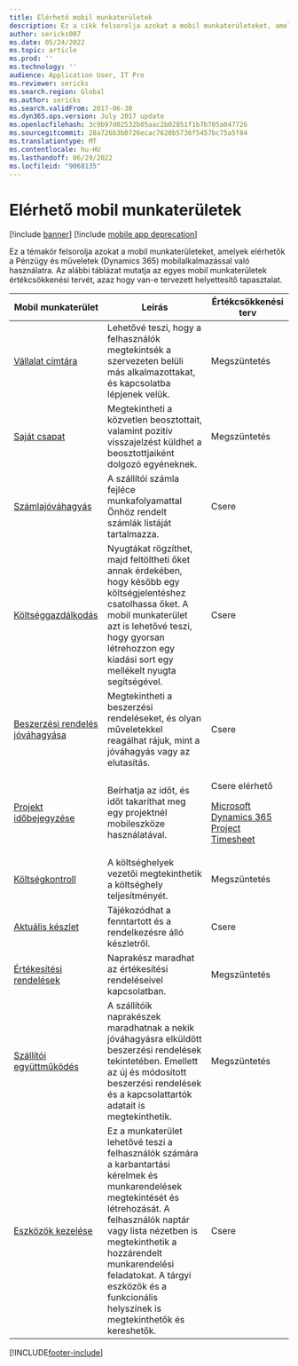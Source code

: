 ```yaml
---
title: Elérhető mobil munkaterületek
description: Ez a cikk felsorolja azokat a mobil munkaterületeket, amelyek elérhetők használatra.
author: sericks007
ms.date: 05/24/2022
ms.topic: article
ms.prod: ''
ms.technology: ''
audience: Application User, IT Pro
ms.reviewer: sericks
ms.search.region: Global
ms.author: sericks
ms.search.validFrom: 2017-06-30
ms.dyn365.ops.version: July 2017 update
ms.openlocfilehash: 3c9b97d02532b05aac2b02851f1b7b705a047726
ms.sourcegitcommit: 28a726b3b0726ecac7620b5736f5457bc75a5f84
ms.translationtype: MT
ms.contentlocale: hu-HU
ms.lasthandoff: 06/29/2022
ms.locfileid: "9068135"
---
```

# <a name="available-mobile-workspaces"></a>Elérhető mobil munkaterületek

[!include [banner](../includes/banner.md)]
[!include [mobile app deprecation](../includes/mobile-app-deprecation-banner.md)]

Ez a témakör felsorolja azokat a mobil munkaterületeket, amelyek elérhetők a Pénzügy és műveletek (Dynamics 365) mobilalkalmazással való használatra. Az alábbi táblázat mutatja az egyes mobil munkaterületek értékcsökkenési tervét, azaz hogy van-e tervezett helyettesítő tapasztalat.  


| Mobil munkaterület     | Leírás   | Értékcsökkenési terv   |
|----------------------|---------------|--------------|
|[Vállalat címtára](company-directory-mobile-workspace.md)| Lehetővé teszi, hogy a felhasználók megtekintsék a szervezeten belüli más alkalmazottakat, és kapcsolatba lépjenek velük.| Megszüntetés |    
|[Saját csapat](manager-self-service-mobile-workspace.md)| Megtekintheti a közvetlen beosztottait, valamint pozitív visszajelzést küldhet a beosztottjaiként dolgozó egyéneknek.| Megszüntetés |     
|[Számlajóváhagyás](invoice-approval-mobile-workspace.md)| A szállítói számla fejléce munkafolyamattal Önhöz rendelt számlák listáját tartalmazza.| Csere   |
| [Költséggazdálkodás](/dynamics365/project-operations/prod-exp/expense-management-mobile-workspace) | Nyugtákat rögzíthet, majd feltöltheti őket annak érdekében, hogy később egy költségjelentéshez csatolhassa őket. A mobil munkaterület azt is lehetővé teszi, hogy gyorsan létrehozzon egy kiadási sort egy mellékelt nyugta segítségével. | Csere |
| [Beszerzési rendelés jóváhagyása](../../../supply-chain/procurement/purchase-order-mobile-workspace.md) | Megtekintheti a beszerzési rendeléseket, és olyan műveletekkel reagálhat rájuk, mint a jóváhagyás vagy az elutasítás. | Csere |
| [Projekt időbejegyzése](/dynamics365/project-operations/prod-pma/project-time-entry-mobile-workspace) | Beírhatja az időt, és időt takaríthat meg egy projektnél mobileszköze használatával. | <p>Csere elérhető</p><p>[Microsoft Dynamics 365 Project Timesheet](/dynamics365/project-operations/prod-pma/project-timesheet)</p> |
| [Költségkontroll](../../../finance/cost-accounting/cost-controlling-mobile-workspace.md) | A költséghelyek vezetői megtekinthetik a költséghely teljesítményét.  |  Megszüntetés |
| [Aktuális készlet](../../../supply-chain/inventory/inventory-on-hand-mobile-workspace.md) | Tájékozódhat a fenntartott és a rendelkezésre álló készletről. |  Csere |
| [Értékesítési rendelések](../../../supply-chain/sales-marketing/sales-orders-mobile-workspace.md) | Naprakész maradhat az értékesítési rendeléseivel kapcsolatban.  |  Megszüntetés |
| [Szállítói együttműködés](../../../supply-chain/procurement/vendor-collaboration-mobile-workspace.md) | A szállítóik naprakészek maradhatnak a nekik jóváhagyásra elküldött beszerzési rendelések tekintetében. Emellett az új és módosított beszerzési rendelések és a kapcsolattartók adatait is megtekinthetik. | Megszüntetés  |
| [Eszközök kezelése](../../../supply-chain/asset-management/asset-management-mobile-workspace.md) | Ez a munkaterület lehetővé teszi a felhasználók számára a karbantartási kérelmek és munkarendelések megtekintését és létrehozását. A felhasználók naptár vagy lista nézetben is megtekinthetik a hozzárendelt munkarendelési feladatokat. A tárgyi eszközök és a funkcionális helyszínek is megtekinthetők és kereshetők. | Csere |


[!INCLUDE[footer-include](../../../includes/footer-banner.md)]

